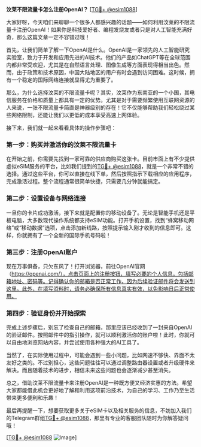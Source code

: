 **汶莱不限流量卡怎么注册OpenAI？** [[TG💪+ @esim1088](https://t.me/s/esim1088)]

大家好呀，今天咱们来聊聊一个很多人都感兴趣的话题——如何利用汶莱的不限流量卡注册OpenAI！如果你是科技爱好者、编程发烧友或者只是对人工智能充满好奇，那么这篇文章一定不容错过哦！

首先，让我们简单了解一下OpenAI是什么。OpenAI是一家领先的人工智能研究实验室，致力于开发和应用先进的AI技术。他们的产品如ChatGPT等在全球范围内都非常受欢迎，尤其是在自然语言处理、图像生成等方面表现得相当出色。然而，由于政策和技术原因，中国大陆地区的用户有时会遇到访问困难。这时候，拥有一个稳定的国际网络连接就显得尤为重要了。

那么，为什么选择汶莱的不限流量卡呢？其实，汶莱作为东南亚的一个小国，其电信服务在价格和质量上都具有一定的优势。尤其是对于需要频繁使用互联网资源的人来说，一张不限流量卡简直是神器级别的存在！它不仅能够帮助我们轻松绕过某些网络限制，还能让我们以更低的成本享受高速上网体验。

接下来，我们就一起来看看具体的操作步骤吧：

### 第一步：购买并激活你的汶莱不限流量卡

在开始之前，你需要先找到一家可靠的供应商购买这张卡。目前市面上有不少提供虚拟eSIM服务的平台，比如我们提到的[TG💪+ @esim1088](https://t.me/s/esim1088)，就是一个非常不错的选择。通过这些平台，你可以直接在线下单，然后按照指示下载相应的应用程序，完成激活过程。整个流程通常很简单快捷，只需要几分钟就能搞定。

### 第二步：设置设备与网络连接

一旦你的卡片成功激活，接下来就是配置你的移动设备了。无论是智能手机还是平板电脑，大多数现代操作系统都支持eSIM功能。打开手机设置，找到“蜂窝移动网络”或“移动数据”选项，点击添加新线路，按照提示输入刚才收到的信息即可。这样，你就拥有了一个全新的国际手机号码啦！

### 第三步：注册OpenAI账户

现在万事俱备，只欠东风了！打开浏览器，前往OpenAI官网（https://openai.com/），点击页面上的注册按钮，填写必要的个人信息，包括邮箱地址、密码等。记得确认你的邮箱是否正常工作，因为后续验证邮件将会发送到这里。此外，在填写资料时，请务必确保所有信息真实有效，以免影响日后正常使用。

### 第四步：验证身份并开始探索

完成上述步骤后，别忘了检查自己的邮箱，那里应该已经收到了一封来自OpenAI的验证邮件。按照邮件中的指引操作，就可以顺利激活你的账户啦！此时，你就可以自由地浏览网站内容，并尝试使用各种强大的AI工具了。

当然了，在实际使用过程中，可能会遇到一些小问题，比如网速不够快、界面不太友好之类的。不过别担心，这些问题往往可以通过调整路由器设置或者升级硬件来解决。而且随着技术的进步，相信未来这些问题也会逐渐减少甚至消失。

总之，借助汶莱不限流量卡来注册OpenAI是一种既方便又经济实惠的方法。希望大家都能借此机会更好地了解和利用这项前沿技术，为自己的学习、工作乃至生活带来更多便利和乐趣！

最后再提醒一下，想要获取更多关于eSIM卡以及相关服务的信息，不妨加入我们的Telegram群组[TG💪+ @esim1088](https://t.me/s/esim1088)，那里有专业的客服团队随时为你解答疑问哦！

[[TG💪+ @esim1088](https://t.me/s/esim1088) ![Image](https://i.postimg.cc/4NQfJmqS/Snipaste-2025-05-13-00-14-12.png)]